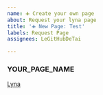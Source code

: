 ```yaml
---
name: ➕ Create your own page
about: Request your lyna page
title: '➕ New Page: Test'
labels: Request Page
assignees: LeGitHubDeTai

---
```



### YOUR_PAGE_NAME
[Lyna](https://lyna.ga/)